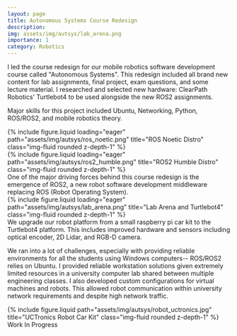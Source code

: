 ```yaml
---
layout: page
title: Autonomous Systems Course Redesign
description:
img: assets/img/autsys/lab_arena.png
importance: 1
category: Robotics
---
```


I led the course redesign for our mobile robotics software development course called "Autonomous Systems". This redesign included all brand new content for lab assignments, final project, exam questions, and some lecture material. I researched and selected new hardware: ClearPath Robotics' Turtlebot4 to be used alongside the new ROS2 assignments.

Major skills for this project included Ubuntu, Networking, Python, ROS/ROS2, and mobile robotics theory.

<div class="row justify-content-around">
    <div class="col-sm-3 mt-3 mt-md-0">
        {% include figure.liquid loading="eager" path="assets/img/autsys/ros_noetic.png" title="ROS Noetic Distro" class="img-fluid rounded z-depth-1" %}
    </div>
    <div class="col-sm-3 mt-3 mt-md-0">
        {% include figure.liquid loading="eager" path="assets/img/autsys/ros2_humble.png" title="ROS2 Humble Distro" class="img-fluid rounded z-depth-1" %}
    </div>
</div>
<div class="caption">
    One of the major driving forces behind this course redesign is the emergence of ROS2, a new robot software development middleware replacing ROS (Robot Operating System).
</div>
<div class="row">
    <div class="col-sm mt-3 mt-md-0">
        {% include figure.liquid loading="eager" path="assets/img/autsys/lab_arena.png" title="Lab Arena and Turtlebot4" class="img-fluid rounded z-depth-1" %}
    </div>
<div class="caption">
    We upgrade our robot platform from a small raspberry pi car kit to the Turtlebot4 platform. This includes improved hardware and sensors including optical encoder, 2D Lidar, and RGB-D camera.
</div>

We ran into a lot of challenges, especially with providing reliable environments for all the students using Windows computers-- ROS/ROS2 relies on Ubuntu. I provided reliable workstation solutions given extremely limited resources in a university computer lab shared between multiple engineering classes. I also developed custom configurations for virtual machines and robots. This allowed robot communication within university network requirements and despite high network traffic.

<div class="row justify-content-sm-center">
    <div class="col-sm-4 mt-3 mt-md-0">
        {% include figure.liquid path="assets/img/autsys/robot_uctronics.jpg" title="UCTronics Robot Car Kit" class="img-fluid rounded z-depth-1" %}
    </div>
</div>
<div class="caption">
    Work In Progress
</div>

